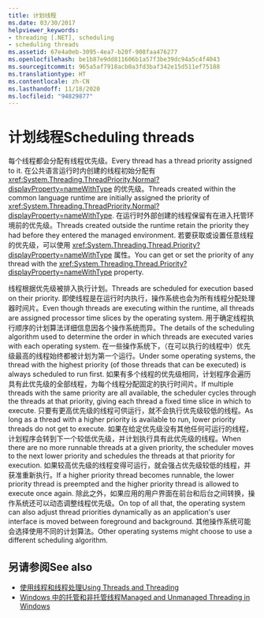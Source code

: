 ```yaml
---
title: 计划线程
ms.date: 03/30/2017
helpviewer_keywords:
- threading [.NET], scheduling
- scheduling threads
ms.assetid: 67e4a0eb-3095-4ea7-b20f-908faa476277
ms.openlocfilehash: be1b87e9dd811606b1a57f3be39dc94a5c4f4043
ms.sourcegitcommit: 965a5af7918acb0a3fd3baf342e15d511ef75188
ms.translationtype: HT
ms.contentlocale: zh-CN
ms.lasthandoff: 11/18/2020
ms.locfileid: "94829877"
---
```

# <a name="scheduling-threads"></a><span data-ttu-id="a3f3d-102">计划线程</span><span class="sxs-lookup"><span data-stu-id="a3f3d-102">Scheduling threads</span></span>

<span data-ttu-id="a3f3d-103">每个线程都会分配有线程优先级。</span><span class="sxs-lookup"><span data-stu-id="a3f3d-103">Every thread has a thread priority assigned to it.</span></span> <span data-ttu-id="a3f3d-104">在公共语言运行时内创建的线程初始分配有 <xref:System.Threading.ThreadPriority.Normal?displayProperty=nameWithType> 的优先级。</span><span class="sxs-lookup"><span data-stu-id="a3f3d-104">Threads created within the common language runtime are initially assigned the priority of <xref:System.Threading.ThreadPriority.Normal?displayProperty=nameWithType>.</span></span> <span data-ttu-id="a3f3d-105">在运行时外部创建的线程保留有在进入托管环境前的优先级。</span><span class="sxs-lookup"><span data-stu-id="a3f3d-105">Threads created outside the runtime retain the priority they had before they entered the managed environment.</span></span> <span data-ttu-id="a3f3d-106">若要获取或设置任意线程的优先级，可以使用 <xref:System.Threading.Thread.Priority?displayProperty=nameWithType> 属性。</span><span class="sxs-lookup"><span data-stu-id="a3f3d-106">You can get or set the priority of any thread with the <xref:System.Threading.Thread.Priority?displayProperty=nameWithType> property.</span></span>  
  
 <span data-ttu-id="a3f3d-107">线程根据优先级被排入执行计划。</span><span class="sxs-lookup"><span data-stu-id="a3f3d-107">Threads are scheduled for execution based on their priority.</span></span> <span data-ttu-id="a3f3d-108">即使线程是在运行时内执行，操作系统也会为所有线程分配处理器时间片。</span><span class="sxs-lookup"><span data-stu-id="a3f3d-108">Even though threads are executing within the runtime, all threads are assigned processor time slices by the operating system.</span></span> <span data-ttu-id="a3f3d-109">用于确定线程执行顺序的计划算法详细信息因各个操作系统而异。</span><span class="sxs-lookup"><span data-stu-id="a3f3d-109">The details of the scheduling algorithm used to determine the order in which threads are executed varies with each operating system.</span></span> <span data-ttu-id="a3f3d-110">在一些操作系统下，（在可以执行的线程中）优先级最高的线程始终都被计划为第一个运行。</span><span class="sxs-lookup"><span data-stu-id="a3f3d-110">Under some operating systems, the thread with the highest priority (of those threads that can be executed) is always scheduled to run first.</span></span> <span data-ttu-id="a3f3d-111">如果有多个线程的优先级相同，计划程序会遍历具有此优先级的全部线程，为每个线程分配固定的执行时间片。</span><span class="sxs-lookup"><span data-stu-id="a3f3d-111">If multiple threads with the same priority are all available, the scheduler cycles through the threads at that priority, giving each thread a fixed time slice in which to execute.</span></span> <span data-ttu-id="a3f3d-112">只要有更高优先级的线程可供运行，就不会执行优先级较低的线程。</span><span class="sxs-lookup"><span data-stu-id="a3f3d-112">As long as a thread with a higher priority is available to run, lower priority threads do not get to execute.</span></span> <span data-ttu-id="a3f3d-113">如果在给定优先级没有其他任何可运行的线程，计划程序会转到下一个较低优先级，并计划执行具有此优先级的线程。</span><span class="sxs-lookup"><span data-stu-id="a3f3d-113">When there are no more runnable threads at a given priority, the scheduler moves to the next lower priority and schedules the threads at that priority for execution.</span></span> <span data-ttu-id="a3f3d-114">如果较高优先级的线程变得可运行，就会强占优先级较低的线程，并获准重新执行。</span><span class="sxs-lookup"><span data-stu-id="a3f3d-114">If a higher priority thread becomes runnable, the lower priority thread is preempted and the higher priority thread is allowed to execute once again.</span></span> <span data-ttu-id="a3f3d-115">除此之外，如果应用的用户界面在前台和后台之间转换，操作系统还可以动态调整线程优先级。</span><span class="sxs-lookup"><span data-stu-id="a3f3d-115">On top of all that, the operating system can also adjust thread priorities dynamically as an application's user interface is moved between foreground and background.</span></span> <span data-ttu-id="a3f3d-116">其他操作系统可能会选择使用不同的计划算法。</span><span class="sxs-lookup"><span data-stu-id="a3f3d-116">Other operating systems might choose to use a different scheduling algorithm.</span></span>  
  
## <a name="see-also"></a><span data-ttu-id="a3f3d-117">另请参阅</span><span class="sxs-lookup"><span data-stu-id="a3f3d-117">See also</span></span>

- [<span data-ttu-id="a3f3d-118">使用线程和线程处理</span><span class="sxs-lookup"><span data-stu-id="a3f3d-118">Using Threads and Threading</span></span>](using-threads-and-threading.md)
- [<span data-ttu-id="a3f3d-119">Windows 中的托管和非托管线程</span><span class="sxs-lookup"><span data-stu-id="a3f3d-119">Managed and Unmanaged Threading in Windows</span></span>](managed-and-unmanaged-threading-in-windows.md)
